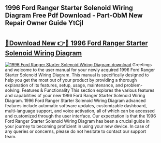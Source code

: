 ## 1996 Ford Ranger Starter Solenoid Wiring Diagram Free Pdf Download - Part-ObM New Repair Owner Guide YtCjl

# <h2><a href="http://dfhsf2.blite.top/?on=1996+Ford+Ranger+Starter+Solenoid+Wiring+Diagram">🔗Download New 👉🔴 1996 Ford Ranger Starter Solenoid Wiring Diagram</a></h2>

[![1996 Ford Ranger Starter Solenoid Wiring Diagram download](https://i.imgur.com/lujVjoI.png)](http://dfhsf2.blite.top/?on=1996+Ford+Ranger+Starter+Solenoid+Wiring+Diagram)
Greetings and welcome to the user manual for your newly acquired 1996 Ford Ranger Starter Solenoid Wiring Diagram. This manual is specifically designed to help you get the most out of your product by providing a thorough explanation of its features, setup, usage, maintenance, and problem-solving. Features & Functionality This section explores the various features and capabilities of your new 1996 Ford Ranger Starter Solenoid Wiring Diagram. 1996 Ford Ranger Starter Solenoid Wiring Diagram advanced features include automatic software updates, customizable dashboard, multi-language support, and voice activation, all of which can be accessed and customized through the user interface. Our expectation is that the 1996 Ford Ranger Starter Solenoid Wiring Diagram has been a crucial guide in your journey to becoming proficient in using your new device. In case of any queries or concerns, please do not hesitate to contact our support team.

